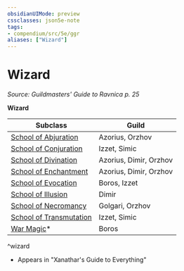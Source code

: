 ```yaml
---
obsidianUIMode: preview
cssclasses: json5e-note
tags:
- compendium/src/5e/ggr
aliases: ["Wizard"]
---
```

# Wizard
*Source: Guildmasters' Guide to Ravnica p. 25* 

**Wizard**

| Subclass | Guild |
|----------|-------|
| [School of Abjuration](/Systems/5e/classes/wizard-school-of-abjuration.md) | Azorius, Orzhov |
| [School of Conjuration](/Systems/5e/classes/wizard-school-of-conjuration.md) | Izzet, Simic |
| [School of Divination](/Systems/5e/classes/wizard-school-of-divination.md) | Azorius, Dimir, Orzhov |
| [School of Enchantment](/Systems/5e/classes/wizard-school-of-enchantment.md) | Azorius, Dimir, Orzhov |
| [School of Evocation](/Systems/5e/classes/wizard-school-of-evocation.md) | Boros, Izzet |
| [School of Illusion](/Systems/5e/classes/wizard-school-of-illusion.md) | Dimir |
| [School of Necromancy](/Systems/5e/classes/wizard-school-of-necromancy.md) | Golgari, Orzhov |
| [School of Transmutation](/Systems/5e/classes/wizard-school-of-transmutation.md) | Izzet, Simic |
| [War Magic](/Systems/5e/classes/wizard-war-magic-xge.md)* | Boros |
^wizard

* Appears in "Xanathar's Guide to Everything"